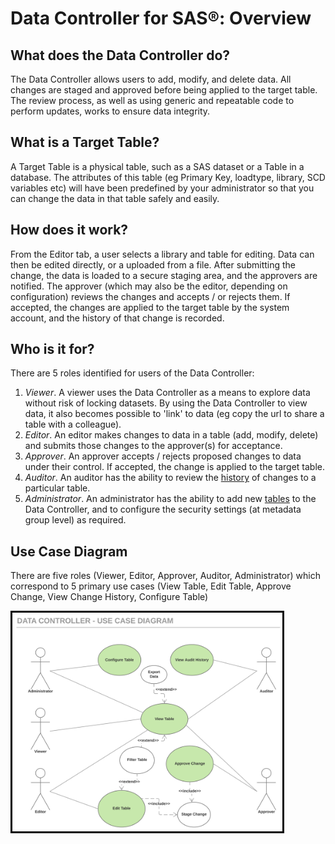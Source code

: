 # Data Controller for SAS®: Overview

## What does the Data Controller do?

The Data Controller allows users to add, modify, and delete data. All changes are staged and approved before being applied to the target table. The review process, as well as using generic and repeatable code to perform updates, works to ensure data integrity.

## What is a Target Table?
A Target Table is a physical table, such as a SAS dataset or a Table in a database. The attributes of this table (eg Primary Key, loadtype, library, SCD variables etc) will have been predefined by your administrator so that you can change the data in that table safely and easily.

## How does it work?

From the Editor tab, a user selects a library and table for editing. Data can then be edited directly, or a uploaded from a file.  After submitting the change, the data is loaded to a secure staging area, and the approvers are notified.  The approver (which may also be the editor, depending on configuration) reviews the changes and accepts / or rejects them. If accepted, the changes are applied to the target table by the system account, and the history of that change is recorded.

## Who is it for?

There are 5 roles identified for users of the Data Controller:

1. *Viewer*.  A viewer uses the Data Controller as a means to explore data without risk of locking datasets. By using the Data Controller to view data, it also becomes possible to 'link' to data (eg copy the url to share a table with a colleague).
2. *Editor*.  An editor makes changes to data in a table (add, modify, delete) and submits those changes to the approver(s) for acceptance.
3. *Approver*.  An approver accepts / rejects proposed changes to data under their control. If accepted, the change is applied to the target table.
4. *Auditor*.  An auditor has the ability to review the [history](dc-userguide.md#history) of changes to a particular table.
5. *Administrator*.  An administrator has the ability to add new [tables](dcc-tables.md) to the Data Controller, and to configure the security settings (at metadata group level) as required.

## Use Case Diagram

There are five roles (Viewer, Editor, Approver, Auditor, Administrator) which correspond to 5 primary use cases (View Table, Edit Table, Approve Change, View Change History, Configure Table)

<img src="/img/dcu-usecase.svg" height="350" style="border:3px solid black" >
